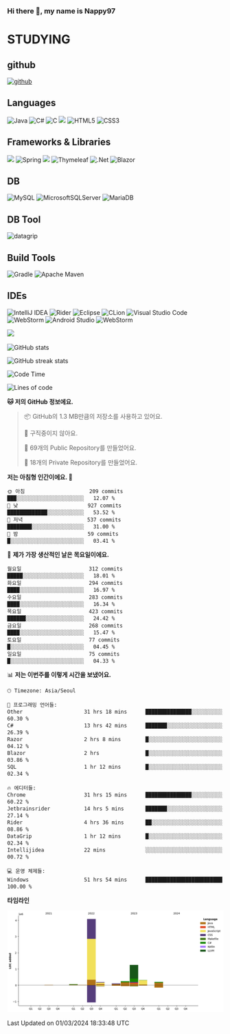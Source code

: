 ### Hi there 👋, my name is Nappy97

# STUDYING
## github
[<img src='https://cdn.jsdelivr.net/npm/simple-icons@3.0.1/icons/github.svg' alt='github' height='40'>](https://github.com/Nappy97)  

## Languages
![Java](https://img.shields.io/badge/java-%23ED8B00.svg?style=for-the-badge&logo=openjdk&logoColor=white) ![C#](https://img.shields.io/badge/c%23-%23239120.svg?style=for-the-badge&logo=c-sharp&logoColor=white) ![C](https://img.shields.io/badge/c-%2300599C.svg?style=for-the-badge&logo=c&logoColor=white) <img src="https://img.shields.io/badge/javascript-F7DF1E?style=for-the-badge&logo=javascript&logoColor=black"> ![HTML5](https://img.shields.io/badge/html5-%23E34F26.svg?style=for-the-badge&logo=html5&logoColor=white) ![CSS3](https://img.shields.io/badge/css3-%231572B6.svg?style=for-the-badge&logo=css3&logoColor=white)

## Frameworks & Libraries
<img src="https://img.shields.io/badge/bootstrap-7952B3?style=for-the-badge&logo=bootstrap&logoColor=white"> ![Spring](https://img.shields.io/badge/spring-%236DB33F.svg?style=for-the-badge&logo=spring&logoColor=white) <img src="https://img.shields.io/badge/jQuery-0769AD?style=for-the-badge&logo=jquery&logoColor=white"> ![Thymeleaf](https://img.shields.io/badge/Thymeleaf-%23005C0F.svg?style=for-the-badge&logo=Thymeleaf&logoColor=white) ![.Net](https://img.shields.io/badge/.NET-5C2D91?style=for-the-badge&logo=.net&logoColor=white) ![Blazor](https://img.shields.io/badge/blazor-%235C2D91.svg?style=for-the-badge&logo=blazor&logoColor=white)

## DB
![MySQL](https://img.shields.io/badge/mysql-%2300f.svg?style=for-the-badge&logo=mysql&logoColor=white) ![MicrosoftSQLServer](https://img.shields.io/badge/Microsoft%20SQL%20Server-CC2927?style=for-the-badge&logo=microsoft%20sql%20server&logoColor=white) ![MariaDB](https://img.shields.io/badge/MariaDB-003545?style=for-the-badge&logo=mariadb&logoColor=white)

## DB Tool
![datagrip](https://img.shields.io/badge/datagrip-9681EB?style=flat&logo=datagrip)

## Build Tools
![Gradle](https://img.shields.io/badge/Gradle-02303A.svg?style=for-the-badge&logo=Gradle&logoColor=white) ![Apache Maven](https://img.shields.io/badge/Apache%20Maven-C71A36?style=for-the-badge&logo=Apache%20Maven&logoColor=white)

## IDEs
![IntelliJ IDEA](https://img.shields.io/badge/IntelliJIDEA-000000.svg?style=for-the-badge&logo=intellij-idea&logoColor=white) ![Rider](https://img.shields.io/badge/Rider-000000.svg?style=for-the-badge&logo=Rider&logoColor=white&color=black&labelColor=crimson) ![Eclipse](https://img.shields.io/badge/Eclipse-FE7A16.svg?style=for-the-badge&logo=Eclipse&logoColor=white) ![CLion](https://img.shields.io/badge/CLion-black?style=for-the-badge&logo=clion&logoColor=white) ![Visual Studio Code](https://img.shields.io/badge/Visual%20Studio%20Code-0078d7.svg?style=for-the-badge&logo=visual-studio-code&logoColor=white) ![WebStorm](https://img.shields.io/badge/webstorm-143?style=for-the-badge&logo=webstorm&logoColor=white&color=black) ![Android Studio](https://img.shields.io/badge/Android%20Studio-3DDC84.svg?style=for-the-badge&logo=android-studio&logoColor=white) ![WebStorm](https://img.shields.io/badge/webstorm-143?style=for-the-badge&logo=webstorm&logoColor=white&color=black)

<div>
  <img  src="https://github-readme-stats.vercel.app/api/top-langs/?username=Nappy97&langs_count=8&exclude_repo=Example-deep-learning-from-scratch&layout=compact&line_height=24&hide_border=true&title_color=d88e82&card_width=280">
<div>
  
![GitHub stats](https://github-readme-stats.vercel.app/api?username=Nappy97&show_icons=true)  

![GitHub streak stats](https://github-readme-streak-stats.herokuapp.com/?user=Nappy97)  

<!--START_SECTION:waka-->
![Code Time](http://img.shields.io/badge/Code%20Time-1%2C618%20hrs%207%20mins-blue)

![Lines of code](https://img.shields.io/badge/%EC%A0%80%EB%8A%94%20%EC%97%AC%ED%83%9C%EA%B9%8C%EC%A7%80%20-6.5%20million%20%EC%A4%84%EC%9D%98%20%EC%BD%94%EB%93%9C%EB%A5%BC%20%EC%9E%91%EC%84%B1%ED%96%88%EC%96%B4%EC%9A%94.-blue)

**🐱 저의 GitHub 정보에요.** 

> 📦 GitHub의 1.3 MB만큼의 저장소를 사용하고 있어요. 
 > 
> 🚫 구직중이지 않아요.
 > 
> 📜 69개의 Public Repository를 만들었어요. 
 > 
> 🔑 18개의 Private Repository를 만들었어요. 
 > 
**저는 아침형 인간이에요. 🐤** 

```text
🌞 아침                     209 commits         ███░░░░░░░░░░░░░░░░░░░░░░   12.07 % 
🌆 낮　                     927 commits         █████████████░░░░░░░░░░░░   53.52 % 
🌃 저녁                     537 commits         ████████░░░░░░░░░░░░░░░░░   31.00 % 
🌙 밤　                     59 commits          █░░░░░░░░░░░░░░░░░░░░░░░░   03.41 % 
```
📅 **제가 가장 생산적인 날은 목요일이에요.** 

```text
월요일                      312 commits         █████░░░░░░░░░░░░░░░░░░░░   18.01 % 
화요일                      294 commits         ████░░░░░░░░░░░░░░░░░░░░░   16.97 % 
수요일                      283 commits         ████░░░░░░░░░░░░░░░░░░░░░   16.34 % 
목요일                      423 commits         ██████░░░░░░░░░░░░░░░░░░░   24.42 % 
금요일                      268 commits         ████░░░░░░░░░░░░░░░░░░░░░   15.47 % 
토요일                      77 commits          █░░░░░░░░░░░░░░░░░░░░░░░░   04.45 % 
일요일                      75 commits          █░░░░░░░░░░░░░░░░░░░░░░░░   04.33 % 
```


📊 **저는 이번주를 이렇게 시간을 보냈어요.** 

```text
🕑︎ Timezone: Asia/Seoul

💬 프로그래밍 언어들: 
Other                    31 hrs 18 mins      ███████████████░░░░░░░░░░   60.30 % 
C#                       13 hrs 42 mins      ███████░░░░░░░░░░░░░░░░░░   26.39 % 
Razor                    2 hrs 8 mins        █░░░░░░░░░░░░░░░░░░░░░░░░   04.12 % 
Blazor                   2 hrs               █░░░░░░░░░░░░░░░░░░░░░░░░   03.86 % 
SQL                      1 hr 12 mins        █░░░░░░░░░░░░░░░░░░░░░░░░   02.34 % 

🔥 에디터들: 
Chrome                   31 hrs 15 mins      ███████████████░░░░░░░░░░   60.22 % 
Jetbrainsrider           14 hrs 5 mins       ███████░░░░░░░░░░░░░░░░░░   27.14 % 
Rider                    4 hrs 36 mins       ██░░░░░░░░░░░░░░░░░░░░░░░   08.86 % 
DataGrip                 1 hr 12 mins        █░░░░░░░░░░░░░░░░░░░░░░░░   02.34 % 
Intellijidea             22 mins             ░░░░░░░░░░░░░░░░░░░░░░░░░   00.72 % 

💻 운영 체제들: 
Windows                  51 hrs 54 mins      █████████████████████████   100.00 % 
```

**타임라인**

![Lines of Code chart](https://raw.githubusercontent.com/Nappy97/Nappy97/main/assets/bar_graph.png)


 Last Updated on 01/03/2024 18:33:48 UTC
<!--END_SECTION:waka-->
